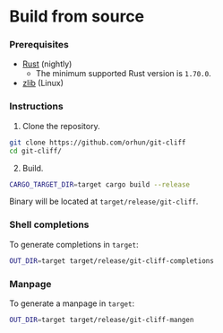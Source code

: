 # Build from source

### Prerequisites

- [Rust](https://www.rust-lang.org/) (nightly)
  - The minimum supported Rust version is `1.70.0`.
- [zlib](https://zlib.net/) (Linux)

### Instructions

1. Clone the repository.

```bash
git clone https://github.com/orhun/git-cliff
cd git-cliff/
```

2. Build.

```bash
CARGO_TARGET_DIR=target cargo build --release
```

Binary will be located at `target/release/git-cliff`.

### Shell completions

To generate completions in `target`:

```bash
OUT_DIR=target target/release/git-cliff-completions
```

### Manpage

To generate a manpage in `target`:

```bash
OUT_DIR=target target/release/git-cliff-mangen
```
